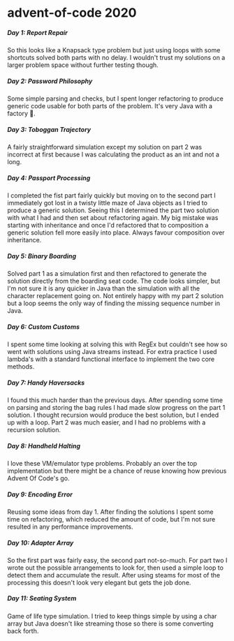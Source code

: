 # advent-of-code 2020

##### Day 1: Report Repair
So this looks like a Knapsack type problem but just using loops with some shortcuts solved both parts with no delay. I wouldn't
trust my solutions on a larger problem space without further testing though.

##### Day 2: Password Philosophy
Some simple parsing and checks, but I spent longer refactoring to produce generic code usable for both parts of the problem. It's
very Java with a factory 🤦.

##### Day 3: Toboggan Trajectory
A fairly straightforward simulation except my solution on part 2 was incorrect at first because I was calculating the product as 
an int and not a long.

##### Day 4: Passport Processing
I completed the fist part fairly quickly but moving on to the second part I immediately got lost in a twisty little maze of Java 
objects as I tried to produce a generic solution. Seeing this I determined the part two solution with what I had and then set about
refactoring again. My big mistake was starting with inheritance and once I'd refactored that to composition a generic solution
fell more easily into place. Always favour composition over inheritance.

##### Day 5: Binary Boarding
Solved part 1 as a simulation first and then refactored to generate the solution directly from the boarding seat code. The code
looks simpler, but I'm not sure it is any quicker in Java than the simulation with all the character replacement going on. Not 
entirely happy with my part 2 solution but a loop seems the only way of finding the missing sequence number in Java. 

##### Day 6: Custom Customs
I spent some time looking at solving this with RegEx but couldn't see how so went with solutions using Java streams instead. For
extra practice I used lambda's with a standard functional interface to implement the two core methods. 

##### Day 7: Handy Haversacks
I found this much harder than the previous days. After spending some time on parsing and storing the bag rules I had made slow 
progress on the part 1 solution. I thought recursion would produce the best solution, but I ended up with a loop. Part 2 was much
easier, and I had no problems with a recursion solution.

##### Day 8: Handheld Halting
I love these VM/emulator type problems. Probably an over the top implementation but there might be a chance of reuse knowing how 
previous Advent Of Code's go.

##### Day 9: Encoding Error
Reusing some ideas from day 1. After finding the solutions I spent some time on refactoring, which reduced the amount of code, but 
I'm not sure resulted in any performance improvements.

##### Day 10: Adapter Array
So the first part was fairly easy, the second part not-so-much. For part two I wrote out the possible arrangements to look for, 
then used a simple loop to detect them and accumulate the result. After using steams for most of the processing this doesn't look 
very elegant but gets the job done.

##### Day 11: Seating System
Game of life type simulation. I tried to keep things simple by using a char array but Java doesn't like streaming those so there is
some converting back forth.
